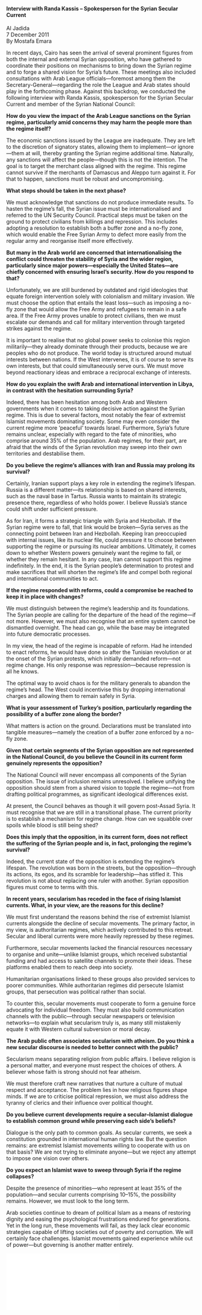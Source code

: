 <h4>Interview with Randa Kassis – Spokesperson for the Syrian Secular Current</h4>

Al Jadida  
7 December 2011  
By Mostafa Emara  

In recent days, Cairo has seen the arrival of several prominent figures from both the internal and external Syrian opposition, who have gathered to coordinate their positions on mechanisms to bring down the Syrian regime and to forge a shared vision for Syria’s future. These meetings also included consultations with Arab League officials—foremost among them the Secretary-General—regarding the role the League and Arab states should play in the forthcoming phase. Against this backdrop, we conducted the following interview with Randa Kassis, spokesperson for the Syrian Secular Current and member of the Syrian National Council:

<b>How do you view the impact of the Arab League sanctions on the Syrian regime, particularly amid concerns they may harm the people more than the regime itself?</b>

The economic sanctions issued by the League are inadequate. They are left to the discretion of signatory states, allowing them to implement—or ignore—them at will, thereby granting the Syrian regime additional time. Naturally, any sanctions will affect the people—though this is not the intention. The goal is to target the merchant class aligned with the regime. This regime cannot survive if the merchants of Damascus and Aleppo turn against it. For that to happen, sanctions must be robust and uncompromising.

<b>What steps should be taken in the next phase?</b>

We must acknowledge that sanctions do not produce immediate results. To hasten the regime’s fall, the Syrian issue must be internationalised and referred to the UN Security Council. Practical steps must be taken on the ground to protect civilians from killings and repression. This includes adopting a resolution to establish both a buffer zone and a no-fly zone, which would enable the Free Syrian Army to defect more easily from the regular army and reorganise itself more effectively.

<b>But many in the Arab world are concerned that internationalising the conflict could threaten the stability of Syria and the wider region, particularly since major powers—especially the United States—are chiefly concerned with ensuring Israel’s security. How do you respond to that?</b>

Unfortunately, we are still burdened by outdated and rigid ideologies that equate foreign intervention solely with colonialism and military invasion. We must choose the option that entails the least loss—such as imposing a no-fly zone that would allow the Free Army and refugees to remain in a safe area. If the Free Army proves unable to protect civilians, then we must escalate our demands and call for military intervention through targeted strikes against the regime.

It is important to realise that no global power seeks to colonise this region militarily—they already dominate through their products, because we are peoples who do not produce. The world today is structured around mutual interests between nations. If the West intervenes, it is of course to serve its own interests, but that could simultaneously serve ours. We must move beyond reactionary ideas and embrace a reciprocal exchange of interests.

<b>How do you explain the swift Arab and international intervention in Libya, in contrast with the hesitation surrounding Syria?</b>

Indeed, there has been hesitation among both Arab and Western governments when it comes to taking decisive action against the Syrian regime. This is due to several factors, most notably the fear of extremist Islamist movements dominating society. Some may even consider the current regime more ‘peaceful’ towards Israel. Furthermore, Syria’s future remains unclear, especially with regard to the fate of minorities, who comprise around 35% of the population. Arab regimes, for their part, are afraid that the winds of the Syrian revolution may sweep into their own territories and destabilise them.

<b>Do you believe the regime’s alliances with Iran and Russia may prolong its survival?</b>

Certainly, Iranian support plays a key role in extending the regime’s lifespan. Russia is a different matter—its relationship is based on shared interests, such as the naval base in Tartus. Russia wants to maintain its strategic presence there, regardless of who holds power. I believe Russia’s stance could shift under sufficient pressure.

As for Iran, it forms a strategic triangle with Syria and Hezbollah. If the Syrian regime were to fall, that link would be broken—Syria serves as the connecting point between Iran and Hezbollah. Keeping Iran preoccupied with internal issues, like its nuclear file, could pressure it to choose between supporting the regime or pursuing its nuclear ambitions. Ultimately, it comes down to whether Western powers genuinely want the regime to fall, or whether they remain hesitant. In any case, Iran cannot support this regime indefinitely. In the end, it is the Syrian people’s determination to protest and make sacrifices that will shorten the regime’s life and compel both regional and international communities to act.

<b>If the regime responded with reforms, could a compromise be reached to keep it in place with changes?</b>

We must distinguish between the regime’s leadership and its foundations. The Syrian people are calling for the departure of the head of the regime—if not more. However, we must also recognise that an entire system cannot be dismantled overnight. The head can go, while the base may be integrated into future democratic processes.

In my view, the head of the regime is incapable of reform. Had he intended to enact reforms, he would have done so after the Tunisian revolution or at the onset of the Syrian protests, which initially demanded reform—not regime change. His only response was repression—because repression is all he knows.

The optimal way to avoid chaos is for the military generals to abandon the regime’s head. The West could incentivise this by dropping international charges and allowing them to remain safely in Syria.

<b>What is your assessment of Turkey’s position, particularly regarding the possibility of a buffer zone along the border?</b>

What matters is action on the ground. Declarations must be translated into tangible measures—namely the creation of a buffer zone enforced by a no-fly zone.

<b>Given that certain segments of the Syrian opposition are not represented in the National Council, do you believe the Council in its current form genuinely represents the opposition?</b>

The National Council will never encompass all components of the Syrian opposition. The issue of inclusion remains unresolved. I believe unifying the opposition should stem from a shared vision to topple the regime—not from drafting political programmes, as significant ideological differences exist.

At present, the Council behaves as though it will govern post-Assad Syria. It must recognise that we are still in a transitional phase. The current priority is to establish a mechanism for regime change. How can we squabble over spoils while blood is still being shed?

<b>Does this imply that the opposition, in its current form, does not reflect the suffering of the Syrian people and is, in fact, prolonging the regime’s survival?</b>

Indeed, the current state of the opposition is extending the regime’s lifespan. The revolution was born in the streets, but the opposition—through its actions, its egos, and its scramble for leadership—has stifled it. This revolution is not about replacing one ruler with another. Syrian opposition figures must come to terms with this.

<b>In recent years, secularism has receded in the face of rising Islamist currents. What, in your view, are the reasons for this decline?</b>

We must first understand the reasons behind the rise of extremist Islamist currents alongside the decline of secular movements. The primary factor, in my view, is authoritarian regimes, which actively contributed to this retreat. Secular and liberal currents were more heavily repressed by these regimes.

Furthermore, secular movements lacked the financial resources necessary to organise and unite—unlike Islamist groups, which received substantial funding and had access to satellite channels to promote their ideas. These platforms enabled them to reach deep into society.

Humanitarian organisations linked to these groups also provided services to poorer communities. While authoritarian regimes did persecute Islamist groups, that persecution was political rather than social.

To counter this, secular movements must cooperate to form a genuine force advocating for individual freedom. They must also build communication channels with the public—through secular newspapers or television networks—to explain what secularism truly is, as many still mistakenly equate it with Western cultural subversion or moral decay.

<b>The Arab public often associates secularism with atheism. Do you think a new secular discourse is needed to better connect with the public?</b>

Secularism means separating religion from public affairs. I believe religion is a personal matter, and everyone must respect the choices of others. A believer whose faith is strong should not fear atheism.

We must therefore craft new narratives that nurture a culture of mutual respect and acceptance. The problem lies in how religious figures shape minds. If we are to criticise political repression, we must also address the tyranny of clerics and their influence over political thought.

<b>Do you believe current developments require a secular–Islamist dialogue to establish common ground while preserving each side’s beliefs?</b>

Dialogue is the only path to common goals. As secular currents, we seek a constitution grounded in international human rights law. But the question remains: are extremist Islamist movements willing to cooperate with us on that basis? We are not trying to eliminate anyone—but we reject any attempt to impose one vision over others.

<b>Do you expect an Islamist wave to sweep through Syria if the regime collapses?</b>

Despite the presence of minorities—who represent at least 35% of the population—and secular currents comprising 10–15%, the possibility remains. However, we must look to the long term.

Arab societies continue to dream of political Islam as a means of restoring dignity and easing the psychological frustrations endured for generations. Yet in the long run, these movements will fail, as they lack clear economic strategies capable of lifting societies out of poverty and corruption. We will certainly face challenges. Islamist movements gained experience while out of power—but governing is another matter entirely.

![](104-Aljadidah.pdf)
<p></p>
